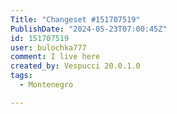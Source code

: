 ```yaml
---
Title: "Changeset #151707519"
PublishDate: "2024-05-23T07:00:45Z"
id: 151707519
user: bulochka777
comment: I live here
created_by: Vespucci 20.0.1.0
tags:
  - Montenegro

---
```

